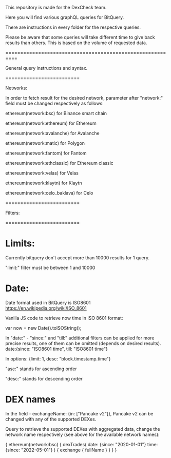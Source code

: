 This repository is made for the DexCheck team.

Here you will find various graphQL queries for BitQuery.

There are instructions in every folder for the respective queries.


Please be aware that some queries will take different time to give back results than others. This is based on the volume of requested data.

==========================================================

General query instructions and syntax.

=========================

Networks:

In order to fetch result for the desired network, parameter after "network:" field must be changed respectively as follows:

ethereum(network:bsc) for Binance smart chain

ethereum(network:ethereum)  for Ethereum

ethereum(network:avalanche) for Avalanche

ethereum(network:matic) for Polygon

ethereum(network:fantom) for Fantom

ethereum(network:ethclassic) for Ethereum classic

ethereum(network:velas) for Velas

ethereum(network:klaytn) for Klaytn

ethereum(network:celo_baklava) for Celo


=========================

Filters:

=========================

Limits:
=========

Currently bitquery don't accept more than 10000 results for 1 query.

"limit:" filter must be between 1 and 10000


Date:
=========

Date format used in BitQuery is ISO8601
https://en.wikipedia.org/wiki/ISO_8601

Vanilla JS code to retrieve now time in ISO 8601 format:

var now = new Date().toISOString();



In "date:" - "since:" and "till:" additional filters can be applied for more precise results, one of them can be omitted (depends on desired results). 
date:{since: "ISO8601 time", till: "ISO8601 time"}


In options: {limit: 1, desc: "block.timestamp.time"}

"asc:" stands for ascending order

"desc:" stands for descending order



DEX names
=========

In the field - exchangeName: {in:  ["Pancake v2"]}, Pancake v2 can be changed with any of the supported DEXes.


Query to retrieve the supported DEXes with aggregated data, change the network name respectively (see above for the available network names):


{
   ethereum(network:bsc) {
    dexTrades(
      date: {since: "2020-01-01"}
      time: {since: "2022-05-01"}
    ) {
      exchange {
        fullName
      }
    }
  }
}





